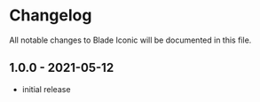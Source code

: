 # Changelog

All notable changes to Blade Iconic will be documented in this file.

## 1.0.0 - 2021-05-12

- initial release
